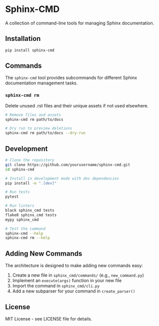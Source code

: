 # Sphinx-CMD

A collection of command-line tools for managing Sphinx documentation.

## Installation

```bash
pip install sphinx-cmd
```

## Commands

The `sphinx-cmd` tool provides subcommands for different Sphinx documentation management tasks.

### `sphinx-cmd rm`

Delete unused .rst files and their unique assets if not used elsewhere.

```bash
# Remove files and assets
sphinx-cmd rm path/to/docs

# Dry run to preview deletions
sphinx-cmd rm path/to/docs --dry-run
```

## Development

```bash
# Clone the repository
git clone https://github.com/yourusername/sphinx-cmd.git
cd sphinx-cmd

# Install in development mode with dev dependencies
pip install -e ".[dev]"

# Run tests
pytest

# Run linters
black sphinx_cmd tests
flake8 sphinx_cmd tests
mypy sphinx_cmd

# Test the command
sphinx-cmd --help
sphinx-cmd rm --help
```

## Adding New Commands

The architecture is designed to make adding new commands easy:

1. Create a new file in `sphinx_cmd/commands/` (e.g., `new_command.py`)
2. Implement an `execute(args)` function in your new file
3. Import the command in `sphinx_cmd/cli.py`
4. Add a new subparser for your command in `create_parser()`

## License

MIT License - see LICENSE file for details.